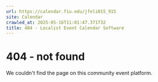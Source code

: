 ```yaml
---
url: https://calendar.fiu.edu/jfeli015_915
site: Calendar
crawled_at: 2025-05-16T11:01:47.371732
title: 404 - Localist Event Calendar Software
---
```


# 404 - not found
We couldn't find the page on this community event platform.

